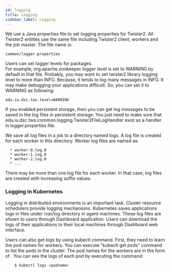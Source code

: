 ```yaml
---
id: logging
title: Logging
sidebar_label: Logging
---
```


We use a Java properties file to set logging properties for Twister2. 
All Twister2 entities use the same file including Twister2 client, workers and the job master. 
The file name is: 

```text
common/logger.properties
```

Users can set logger levels for packages.  
For example, org.apache.zookeeper logger level is set to WARNING by default in that file. 
Probably, you may want to set twister2 library logging level to more than INFO. 
Because, it tends to log many messages in INFO. It may make debugging your applications difficult. 
So, you can set it to WARNING as following: 
```text
edu.iu.dsc.tws.level=WARNING
```

If you enabled persistent storage, then you can get log messages to be saved in the log files in persistent storage. 
You just need to make sure that edu.iu.dsc.tws.common.logging.Twister2FileLogHandler exist as a handler in
logger.properties file. 

We save all log files in a job to a directory named logs. 
A log file is created for each worker in this directory. Worker log files are named as:

```text
  * worker-0.log.0
  * worker-1.log.0
  * worker-2.log.0
  * ...
```

There may be more than one log file for each worker. 
In that case, log files are created with increasing suffix values.

### Logging in Kubernetes  
Logging in distributed environments is an important task. Cluster resource schedulers provide logging mechanisms. 
Kubernetes saves applications logs in files under /var/log directory in agent machines. 
These log files are shown to users through Dashboard application. 
Users can download the logs of their applications to their local machines through Dashboard web interface.

Users can also get logs by using kubectl command. First, they need to learn the pod names for workers. 
You can execute "kubectl get pods" command to list the pods in the cluster. 
The pod names for the workers are in the form of <job-name><ss-index><pod-index>.
You can see the logs of each pod by executing the command: 

```bash
    $ kubectl logs <podname>
```
